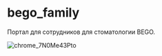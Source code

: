 # bego_family

Портал для сотрудников для стоматологии BEGO. 

![chrome_7N0Me43Pto](https://user-images.githubusercontent.com/60583386/158601264-11ad90cd-8a52-44f1-bf22-bd76e31f4eb3.png)
